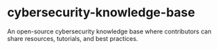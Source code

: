 # cybersecurity-knowledge-base
An open-source cybersecurity knowledge base where contributors can share resources, tutorials, and best practices.
